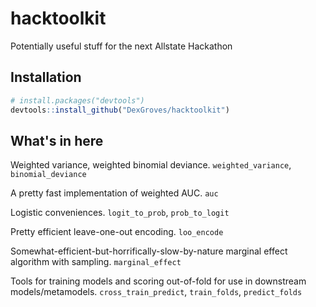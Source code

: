 # hacktoolkit

Potentially useful stuff for the next Allstate Hackathon

## Installation

```R
# install.packages("devtools")
devtools::install_github("DexGroves/hacktoolkit")
```

## What's in here

Weighted variance, weighted binomial deviance. `weighted_variance`, `binomial_deviance`

A pretty fast implementation of weighted AUC. `auc`

Logistic conveniences. `logit_to_prob`, `prob_to_logit`

Pretty efficient leave-one-out encoding. `loo_encode`

Somewhat-efficient-but-horrifically-slow-by-nature marginal effect algorithm with sampling. `marginal_effect`

Tools for training models and scoring out-of-fold for use in downstream models/metamodels. `cross_train_predict`, `train_folds`, `predict_folds`
